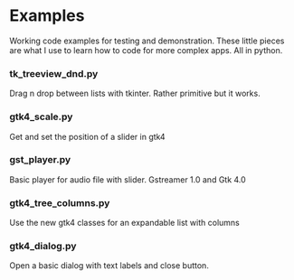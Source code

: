 # Examples
Working code examples for testing and demonstration. These little pieces are what I use to learn how to code for more complex apps. All in python.

### tk_treeview_dnd.py
Drag n drop between lists with tkinter. Rather primitive but it works.

### gtk4_scale.py
Get and set the position of a slider in gtk4

### gst_player.py
Basic player for audio file with slider. Gstreamer 1.0 and Gtk 4.0

### gtk4_tree_columns.py
Use the new gtk4 classes for an expandable list with columns

### gtk4_dialog.py
Open a basic dialog with text labels and close button.
